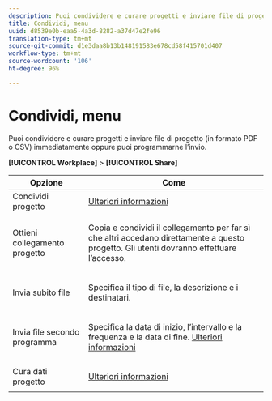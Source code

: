 ```yaml
---
description: Puoi condividere e curare progetti e inviare file di progetto (in formato PDF o CSV) immediatamente oppure puoi programmarne l’invio.
title: Condividi, menu
uuid: d8539e0b-eaa5-4a3d-8282-a37d47e2fe96
translation-type: tm+mt
source-git-commit: d1e3daa8b13b148191583e678cd58f415701d407
workflow-type: tm+mt
source-wordcount: '106'
ht-degree: 96%

---
```



# Condividi, menu

Puoi condividere e curare progetti e inviare file di progetto (in formato PDF o CSV) immediatamente oppure puoi programmarne l’invio.

**[!UICONTROL Workplace]** > **[!UICONTROL Share]**

<table id="table_5104A6D817E94A268BBDD47C5C8BB26E"> 
 <thead> 
  <tr> 
   <th colname="col1" class="entry"> Opzione </th> 
   <th colname="col2" class="entry"> Come </th> 
  </tr>
 </thead>
 <tbody> 
  <tr> 
   <td colname="col1"> Condividi progetto </td> 
   <td colname="col2"><a href="/help/analyze/analysis-workspace/curate-share/share-projects.md"  > Ulteriori informazioni</a> </td> 
  </tr> 
  <tr> 
   <td colname="col1"> Ottieni collegamento progetto </td> 
   <td colname="col2"> <p>Copia e condividi il collegamento per far sì che altri accedano direttamente a questo progetto. Gli utenti dovranno effettuare l’accesso. </p> </td> 
  </tr> 
  <tr> 
   <td colname="col1"> Invia subito file </td> 
   <td colname="col2"> <p>Specifica il tipo di file, la descrizione e i destinatari. </p> </td> 
  </tr> 
  <tr> 
   <td colname="col1"> Invia file secondo programma </td> 
   <td colname="col2"> <p>Specifica la data di inizio, l’intervallo e la frequenza e la data di fine. <a href="/help/analyze/analysis-workspace/curate-share/schedule-projects.md"  > Ulteriori informazioni</a> </p> </td> 
  </tr> 
  <tr> 
   <td colname="col1"> Cura dati progetto </td> 
   <td colname="col2"> <p><a href="/help/analyze/analysis-workspace/curate-share/curate.md"  > Ulteriori informazioni</a> </p> </td> 
  </tr> 
 </tbody> 
</table>

